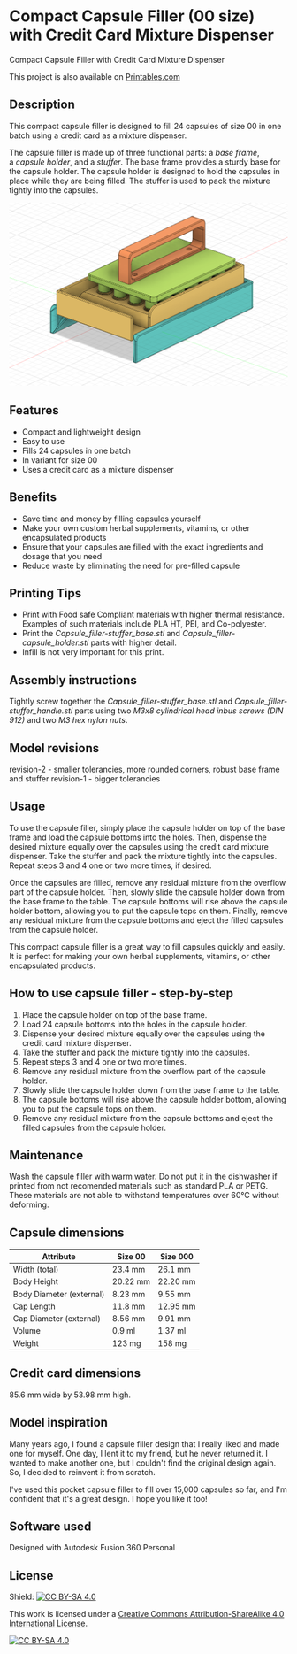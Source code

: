 # Compact Capsule Filler (00 size) with Credit Card Mixture Dispenser

Compact Capsule Filler with Credit Card Mixture Dispenser

This project is also available on [Printables.com](https://www.printables.com/model/630873-compact-capsule-filler-00-size-with-credit-card-mi)

## Description

This compact capsule filler is designed to fill 24 capsules of size 00 in one batch using a credit card as a mixture dispenser. 

The capsule filler is made up of three functional parts: a *base frame*, a *capsule holder*, and a *stuffer*. The base frame provides a sturdy base for the capsule holder. The capsule holder is designed to hold the capsules in place while they are being filled. The stuffer is used to pack the mixture tightly into the capsules.

![](https://github.com/ceskytunak/3dprint/blob/main/capsule-filler/assets/capsule-filler-version1.png)

## Features

-   Compact and lightweight design
-   Easy to use
-   Fills 24 capsules in one batch
-   In variant for size 00
-   Uses a credit card as a mixture dispenser

## Benefits

-   Save time and money by filling capsules yourself
-   Make your own custom herbal supplements, vitamins, or other encapsulated products
-   Ensure that your capsules are filled with the exact ingredients and dosage that you need
-   Reduce waste by eliminating the need for pre-filled capsule

## Printing Tips

-   Print with Food safe Compliant materials with higher thermal resistance. Examples of such materials include PLA HT, PEI, and Co-polyester.
-   Print the *Capsule_filler-stuffer_base.stl* and *Capsule_filler-capsule_holder.stl* parts with higher detail.
-   Infill is not very important for this print.

## Assembly instructions

Tightly screw together the *Capsule_filler-stuffer_base.stl* and *Capsule_filler-stuffer_handle.stl* parts using two *M3x8 cylindrical head inbus screws (DIN 912)* and two *M3 hex nylon nuts*.

## Model revisions

revision-2 - smaller tolerancies, more rounded corners, robust base frame and stuffer
revision-1 - bigger tolerancies

## Usage

To use the capsule filler, simply place the capsule holder on top of the base frame and load the capsule bottoms into the holes. Then, dispense the desired mixture equally over the capsules using the credit card mixture dispenser. Take the stuffer and pack the mixture tightly into the capsules. Repeat steps 3 and 4 one or two more times, if desired.

Once the capsules are filled, remove any residual mixture from the overflow part of the capsule holder. Then, slowly slide the capsule holder down from the base frame to the table. The capsule bottoms will rise above the capsule holder bottom, allowing you to put the capsule tops on them. Finally, remove any residual mixture from the capsule bottoms and eject the filled capsules from the capsule holder.

This compact capsule filler is a great way to fill capsules quickly and easily. It is perfect for making your own herbal supplements, vitamins, or other encapsulated products.

## How to use capsule filler - step-by-step

1.  Place the capsule holder on top of the base frame.
2.  Load 24 capsule bottoms into the holes in the capsule holder.
3.  Dispense your desired mixture equally over the capsules using the credit card mixture dispenser.
4.  Take the stuffer and pack the mixture tightly into the capsules.
5.  Repeat steps 3 and 4 one or two more times.
6.  Remove any residual mixture from the overflow part of the capsule holder.
7.  Slowly slide the capsule holder down from the base frame to the table.
8.  The capsule bottoms will rise above the capsule holder bottom, allowing you to put the capsule tops on them.
9.  Remove any residual mixture from the capsule bottoms and eject the filled capsules from the capsule holder.

## Maintenance

Wash the capsule filler with warm water. Do not put it in the dishwasher if printed from not recomended materials such as standard PLA or PETG. These materials are not able to withstand temperatures over 60°C without deforming.

## Capsule dimensions

| Attribute | Size 00 | Size 000 |
|---|---|---|
| Width (total) | 23.4 mm | 26.1 mm |
| Body Height | 20.22 mm | 22.20 mm |
| Body Diameter (external) | 8.23 mm | 9.55 mm |
| Cap Length | 11.8 mm | 12.95 mm |
| Cap Diameter (external) | 8.56 mm | 9.91 mm |
| Volume | 0.9 ml | 1.37 ml |
| Weight | 123 mg | 158 mg |

## Credit card dimensions

85.6 mm wide by 53.98 mm high.

## Model inspiration

Many years ago, I found a capsule filler design that I really liked and made one for myself. One day, I lent it to my friend, but he never returned it. I wanted to make another one, but I couldn't find the original design again. So, I decided to reinvent it from scratch.

I've used this pocket capsule filler to fill over 15,000 capsules so far, and I'm confident that it's a great design. I hope you like it too!

## Software used

Designed with Autodesk Fusion 360 Personal

## License

Shield: [![CC BY-SA 4.0][cc-by-sa-shield]][cc-by-sa]

This work is licensed under a
[Creative Commons Attribution-ShareAlike 4.0 International License][cc-by-sa].

[![CC BY-SA 4.0][cc-by-sa-image]][cc-by-sa]

[cc-by-sa]: http://creativecommons.org/licenses/by-sa/4.0/
[cc-by-sa-image]: https://licensebuttons.net/l/by-sa/4.0/88x31.png
[cc-by-sa-shield]: https://img.shields.io/badge/License-CC%20BY--SA%204.0-lightgrey.svg
